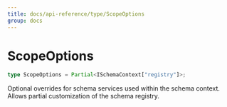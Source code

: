 ```yaml
---
title: docs/api-reference/type/ScopeOptions
group: docs
---
```


# ScopeOptions

```ts
type ScopeOptions = Partial<ISchemaContext["registry"]>;
```

Optional overrides for schema services used within the schema context.
Allows partial customization of the schema registry.
